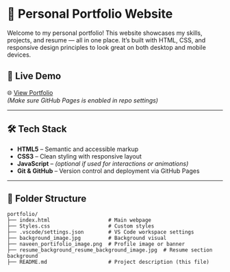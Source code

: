 # 💼 Personal Portfolio Website

Welcome to my personal portfolio! This website showcases my skills, projects, and resume — all in one place. It’s built with HTML, CSS, and responsive design principles to look great on both desktop and mobile devices.

## 📸 Live Demo

🌐 [View Portfolio](https://naveen457.github.io/personal-portfolio/)  
_(Make sure GitHub Pages is enabled in repo settings)_

---

## 🛠️ Tech Stack

- **HTML5** – Semantic and accessible markup  
- **CSS3** – Clean styling with responsive layout  
- **JavaScript** – *(optional if used for interactions or animations)*  
- **Git & GitHub** – Version control and deployment via GitHub Pages

---

## 📂 Folder Structure

```plaintext
portfolio/
├── index.html                   # Main webpage
├── Styles.css                   # Custom styles
├── .vscode/settings.json        # VS Code workspace settings
├── background_image.jpg         # Background visual
├── naveen_portifolio_image.png  # Profile image or banner
├── resume_background_resume_background_image.jpg  # Resume section background
├── README.md                    # Project description (this file)
